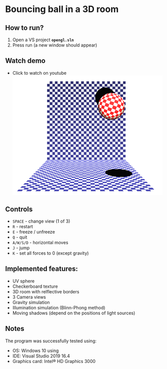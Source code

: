# Bouncing ball in a 3D room 

## How to run?

1. Open a VS project **`opengl.sln`**
2. Press run (a new window should appear)

## Watch demo 
* Click to watch on youtube
[![Watch the demo](https://github.com/MaksymPylypenko/Boing-Ball-/blob/master/boing-ball.png)](https://www.youtube.com/watch?v=yWgwmrY4BJs)

## Controls

* `SPACE`	- change view (1 of 3)
* `R`		- restart
* `E`		- freeze / unfreeze
* `Q`		- quit 
* `A/W/S/D`	- horizontal moves
* `J`		- jump 
* `K`		- set all forces to 0 (except gravity) 

## Implemented features:
- UV sphere 
- Checkerboard texture 
- 3D room with relflective borders
- 3 Camera views
- Gravity simulation  
- Illumination simulation (Blinn-Phong method)
- Moving shadows (depend on the positions of light sources)

## Notes

The program was successfully tested using:
* OS: Windows 10 using 
* IDE: Visual Studio 2019 16.4
* Graphics card: Intel® HD Graphics 3000


